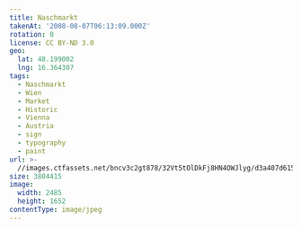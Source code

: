 ```yaml
---
title: Naschmarkt
takenAt: '2008-08-07T06:13:09.000Z'
rotation: 0
license: CC BY-ND 3.0
geo:
  lat: 48.199002
  lng: 16.364307
tags:
  - Naschmarkt
  - Wien
  - Market
  - Historic
  - Vienna
  - Austria
  - sign
  - typography
  - paint
url: >-
  //images.ctfassets.net/bncv3c2gt878/32Vt5tOlDkFj8HN4OWJlyg/d3a407d6159b932d3f9012c04deeaadd/naschmarkt_4383804411_o
size: 3804415
image:
  width: 2485
  height: 1652
contentType: image/jpeg
---
```


